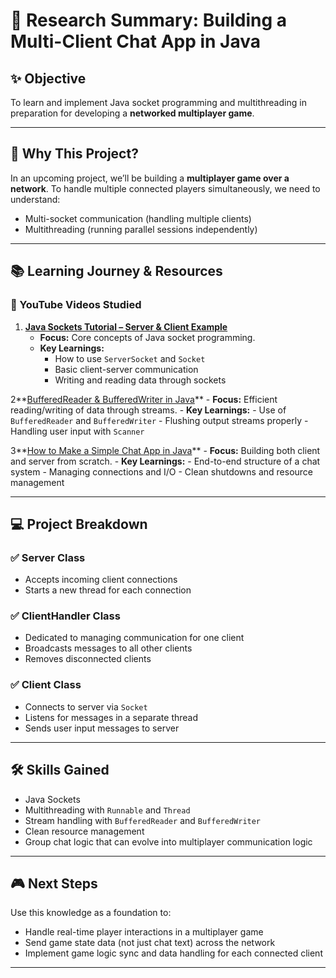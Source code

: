 # 🧠 Research Summary: Building a Multi-Client Chat App in Java

## ✨ Objective
To learn and implement Java socket programming and multithreading in preparation for developing a **networked multiplayer game**.

---

## 🚀 Why This Project?
In an upcoming project, we’ll be building a **multiplayer game over a network**. To handle multiple connected players simultaneously, we need to understand:
- Multi-socket communication (handling multiple clients)
- Multithreading (running parallel sessions independently)

---

## 📚 Learning Journey & Resources

### 🔗 YouTube Videos Studied

1. **[Java Sockets Tutorial – Server & Client Example](https://youtu.be/BqBKEXLqdvI?feature=shared)**
    - **Focus:** Core concepts of Java socket programming.
    - **Key Learnings:**
        - How to use `ServerSocket` and `Socket`
        - Basic client-server communication
        - Writing and reading data through sockets

2**[BufferedReader & BufferedWriter in Java](https://youtu.be/eQk5AWcTS8w?feature=shared)**
    - **Focus:** Efficient reading/writing of data through streams.
    - **Key Learnings:**
        - Use of `BufferedReader` and `BufferedWriter`
        - Flushing output streams properly
        - Handling user input with `Scanner`

3**[How to Make a Simple Chat App in Java](https://youtu.be/gLfuZrrfKes?feature=shared)**
    - **Focus:** Building both client and server from scratch.
    - **Key Learnings:**
        - End-to-end structure of a chat system
        - Managing connections and I/O
        - Clean shutdowns and resource management

---

## 💻 Project Breakdown

### ✅ Server Class
- Accepts incoming client connections
- Starts a new thread for each connection

### ✅ ClientHandler Class
- Dedicated to managing communication for one client
- Broadcasts messages to all other clients
- Removes disconnected clients

### ✅ Client Class
- Connects to server via `Socket`
- Listens for messages in a separate thread
- Sends user input messages to server

---

## 🛠️ Skills Gained
- Java Sockets
- Multithreading with `Runnable` and `Thread`
- Stream handling with `BufferedReader` and `BufferedWriter`
- Clean resource management
- Group chat logic that can evolve into multiplayer communication logic

---

## 🎮 Next Steps
Use this knowledge as a foundation to:
- Handle real-time player interactions in a multiplayer game
- Send game state data (not just chat text) across the network
- Implement game logic sync and data handling for each connected client

---